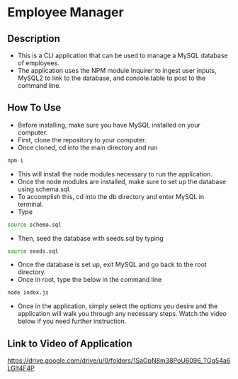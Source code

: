 # Employee Manager

## Description
- This is a CLI application that can be used to manage a MySQL database of employees. 
- The application uses the NPM module Inquirer to ingest user inputs, MySQL2 to link to the database, and console.table to post to the command line. 

## How To Use
- Before installing, make sure you have MySQL installed on your computer. 
- First, clone the repository to your computer. 
- Once cloned, cd into the main directory and run
```bash
npm i
```
- This will install the node modules necessary to run the application. 
- Once the node modules are installed, make sure to set up the database using schema.sql.
- To accomplish this, cd into the db directory and enter MySQL in terminal. 
- Type
```bash
source schema.sql
```
- Then, seed the database with seeds.sql by typing
```bash
source seeds.sql
```
- Once the database is set up, exit MySQL and go back to the root directory. 
- Once in root, type the below in the command line
```bash
node index.js
```
- Once in the application, simply select the options you desire and the application will walk you through any necessary steps. Watch the video below if you need further instruction. 

## Link to Video of Application
https://drive.google.com/drive/u/0/folders/1SaOpN8m38PoU6096_TGg54a6LGlt4F4P



